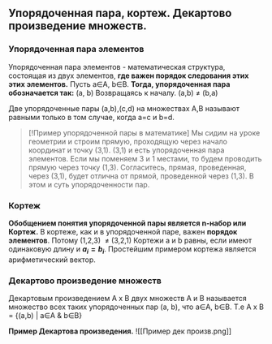 ## Упорядоченная пара, кортеж. Декартово произведение множеств.

### Упорядоченная пара элементов
Упорядоченная пара элементов - математическая структура, состоящая из двух элементов, **где важен порядок следования этих этих элементов.** Пусть a∈A, b∈B.
**Тогда, упорядоченная пара обозначается так:**
(a, b)
Возвращаясь к началу. (a,b) ≠ (b,a)

Две упорядоченные пары (a,b),(c,d) на множествах A,B называют равными только в том случае, когда a=c и b=d.

> [!Пример упорядоченной пары в математике]
>Мы сидим на уроке геометрии и строим прямую, проходящую через начало координат и точку (3,1). (3,1) и есть упорядоченная пара элементов. Если мы поменяем 3 и 1 местами, то будем проводить прямую через точку (1,3). Согласитесь, прямая, проведенная, через (3,1), будет отлична от прямой, проведенной через (1,3). В этом и суть упорядоченности пар.
### Кортеж
**Обобщением понятия упорядоченной пары является n-набор или Кортеж.**
В кортеже, как и в упорядоченной паре, важен **порядок элементов**. Потому (1,2,3)  ≠ (3,2,1)
Кортежи a и b равны, если имеют одинаковую длину и **$a_i = b_i$**.
Простейшим примером кортежа является арифметический вектор.
### Декартово произведение множеств
Декартовым произведением A x B двух множеств A и B называется множество всех таких упорядоченных пар (a, b), что a∈A, b∈B. Т.е
A x B = {(a,b) | a∈A & b∈B}

**Пример Декартова произведения.**
![[Пример дек произв.png]]
